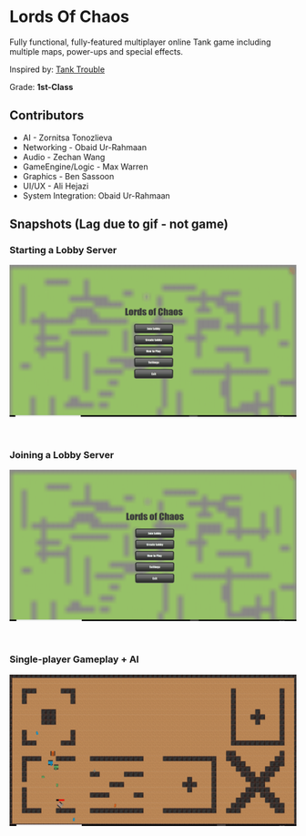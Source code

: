 # Lords Of Chaos

Fully functional, fully-featured multiplayer online Tank game including multiple maps, power-ups and special effects.  

Inspired by: [Tank Trouble](https://tanktrouble.com/)

Grade: **1st-Class**

## Contributors

* AI - Zornitsa Tonozlieva <br/>
* Networking - Obaid Ur-Rahmaan <br/>
* Audio - Zechan Wang <br/>
* GameEngine/Logic - Max Warren <br/>
* Graphics - Ben Sassoon <br/>
* UI/UX - Ali Hejazi <br/>
* System Integration: Obaid Ur-Rahmaan <br/>

## Snapshots (Lag due to gif - not game)

### Starting a Lobby Server

![](/resources/Repo-Images/creating-lobby.gif)

<br/>

### Joining a Lobby Server

![](/resources/Repo-Images/joining-lobby.gif)

<br/>

### Single-player Gameplay + AI

![](/resources/Repo-Images/single-player.gif)
